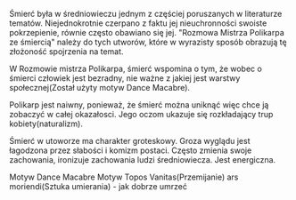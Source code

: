 Śmierć była w średniowieczu jednym z częściej poruszanych w literaturze tematów. Niejednokrotnie czerpano z faktu jej nieuchronności swoiste pokrzepienie, równie często obawiano się jej. "Rozmowa Mistrza Polikarpa ze śmiercią" należy do tych utworów, które w wyrazisty sposób obrazują tę złożoność spojrzenia na temat.  
  
W Rozmowie mistrza Polikarpa, śmierć wspomina o tym, że wobec o śmierci człowiek jest bezradny, nie ważne z jakiej jest warstwy społecznej(Został użyty motyw Dance Macabre).

Polikarp jest naiwny, ponieważ, że śmierć można uniknąć więc chce ją zobaczyć w całej okazałosci. Jego oczom ukazuje się rozkładający trup kobiety(naturalizm). 

Śmierć w utoworze ma charakter groteskowy. Groza wyglądu jest łagodzona przez słabości i komizm postaci. Często zmienia swoje zachowania, ironizuje zachowania ludzi średniowiecza. Jest energiczna.

Motyw Dance Macabre
Motyw Topos Vanitas(Przemijanie)
ars moriendi(Sztuka umierania) - jak dobrze umrzeć